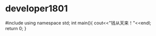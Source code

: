 # developer1801
#include<iostream>
using namespace std;
int main(){
  cout<<"钱从天来！"<<endl;
  return 0;
}
